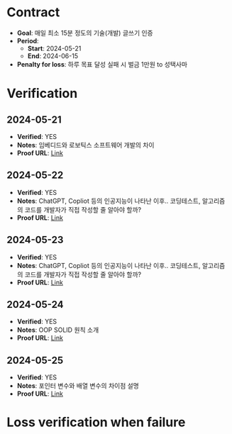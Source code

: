 # Contract

- **Goal**: 매일 최소 15분 정도의 기술(개발) 글쓰기 인증
- **Period**:
  - **Start**: 2024-05-21
  - **End**: 2024-06-15
- **Penalty for loss**: 하루 목표 달성 실패 시 벌금 1만원 to 성택사마


# Verification

## 2024-05-21
- **Verified**: YES
- **Notes**: 임베디드와 로보틱스 소프트웨어 개발의 차이
- **Proof URL**: [Link](https://github.com/refigo/progress-verification/blob/main/2024/05/TWV/difference_embedded_robotics_software_development.md)

## 2024-05-22
- **Verified**: YES
- **Notes**: ChatGPT, Copliot 등의 인공지능이 나타난 이후.. 코딩테스트, 알고리즘의 코드를 개발자가 직접 작성할 줄 알아야 할까?
- **Proof URL**: [Link](https://github.com/refigo/progress-verification/commit/211713d0ee58181999b7f01db19ad37ff722e09e)

## 2024-05-23
- **Verified**: YES
- **Notes**: ChatGPT, Copliot 등의 인공지능이 나타난 이후.. 코딩테스트, 알고리즘의 코드를 개발자가 직접 작성할 줄 알아야 할까?
- **Proof URL**: [Link](https://github.com/refigo/progress-verification/commit/e2f843acdb3caf0118839ceaebebe02e59f6eb25)

## 2024-05-24
- **Verified**: YES
- **Notes**: OOP SOLID 원칙 소개
- **Proof URL**: [Link](https://github.com/refigo/progress-verification/blob/main/2024/05/TWV/OOP_SOLID_principles.md)

## 2024-05-25
- **Verified**: YES
- **Notes**: 포인터 변수와 배열 변수의 차이점 설명
- **Proof URL**: [Link](https://github.com/refigo/progress-verification/blob/main/2024/05/TWV/differences_between_pointer_and_array_variables.md)


# Loss verification when failure

